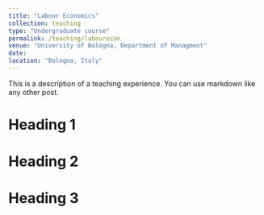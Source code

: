 ```yaml
---
title: "Labour Economics"
collection: teaching
type: "Undergraduate course"
permalink: /teaching/labourecon
venue: "University of Bologna, Department of Managment"
date: 
location: "Bologna, Italy"
---
```


This is a description of a teaching experience. You can use markdown like any other post.

Heading 1
======

Heading 2
======

Heading 3
======
